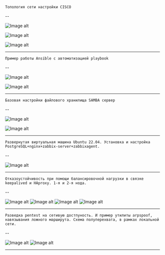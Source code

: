 `Топология сети настройки CISCO`

--

![Image alt](https://github.com/stepan-ch/allwork/blob/main/nat_dhcp_dns.jpg)

![Image alt](https://github.com/stepan-ch/allwork/blob/main/nat_dhcp_dns2.jpg)

![Image alt](https://github.com/stepan-ch/allwork/blob/main/nat_dhcp_dns3.jpg)


---

`Пример работы Ansible c автоматизацией playbook`

--

![Image alt](https://github.com/stepan-ch/allwork/blob/main/a1.jpg)

![Image alt](https://github.com/stepan-ch/allwork/blob/main/a2.jpg)

---

`Базовая настройки файлового хранилища SAMBA сервер`

--

![Image alt](https://github.com/stepan-ch/allwork/blob/main/s1.jpg)

![Image alt](https://github.com/stepan-ch/allwork/blob/main/s2.jpg)

---

`Развернутая виртуальная машина Ubuntu 22.04. Установка и настройка PostgreSQL+nginx+zabbix-server+zabbixagent.`

--

![Image alt](https://github.com/stepan-ch/allwork/blob/main/z1.jpg)

---


`Отказоустойчивость при помощи балансировочной нагрузки в связке keepalived и HAproxy. 1-я и 2-я нода. `

--

![Image alt](https://github.com/stepan-ch/allwork/blob/main/k1.jpg)
![Image alt](https://github.com/stepan-ch/allwork/blob/main/k2.jpg)
![Image alt](https://github.com/stepan-ch/allwork/blob/main/k3.jpg)
![Image alt](https://github.com/stepan-ch/allwork/blob/main/k4.jpg)

---


`Разведка pentest на сетивую достпуность. И пример утилиты arpspoof, навязывания ложного марширута. Схема полуперехвата, в рамках локальной сети.`

--

![Image alt](https://github.com/stepan-ch/allwork/blob/main/nm1.jpg)
![Image alt](https://github.com/stepan-ch/allwork/blob/main/nm2.jpg)

---
